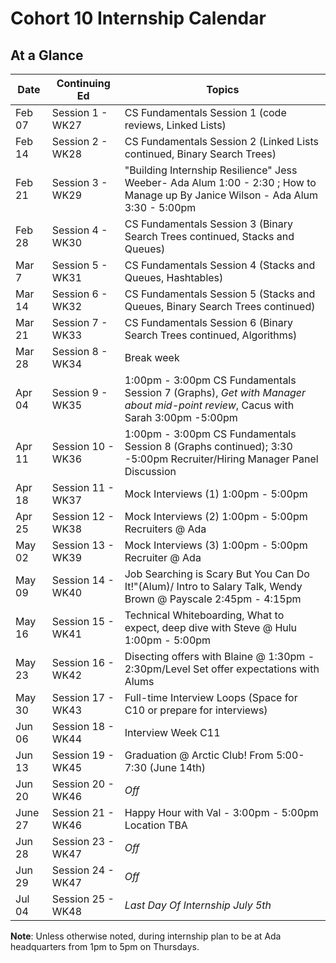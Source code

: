 # Cohort 10 Internship Calendar

## At a Glance

Date    | Continuing Ed    | Topics
--------|------------------|-----------------------------
Feb 07  | Session 1 - WK27 | CS Fundamentals Session 1 (code reviews, Linked Lists)
Feb 14  | Session 2 - WK28 | CS Fundamentals Session 2 (Linked Lists continued, Binary Search Trees)
Feb 21  | Session 3 - WK29 | "Building Internship Resilience" Jess Weeber- Ada Alum 1:00 - 2:30 ; How to Manage up By Janice Wilson - Ada Alum 3:30 - 5:00pm
Feb 28  | Session 4 - WK30 | CS Fundamentals Session 3 (Binary Search Trees continued, Stacks and Queues)
Mar 7   | Session 5 - WK31 | CS Fundamentals Session 4 (Stacks and Queues, Hashtables)
Mar 14  | Session 6 - WK32 | CS Fundamentals Session 5 (Stacks and Queues, Binary Search Trees continued)
Mar 21  | Session 7 - WK33 | CS Fundamentals Session 6 (Binary Search Trees continued, Algorithms)
Mar 28  | Session 8 - WK34 | Break week
Apr 04  | Session 9 - WK35 | 1:00pm - 3:00pm CS Fundamentals Session 7 (Graphs), *Get with Manager about mid-point review*, Cacus with Sarah 3:00pm -5:00pm 
Apr 11  | Session 10 - WK36 | 1:00pm - 3:00pm CS Fundamentals Session 8 (Graphs continued); 3:30 -5:00pm Recruiter/Hiring Manager Panel Discussion 
Apr 18  | Session 11 - WK37 | Mock Interviews (1) 1:00pm - 5:00pm 
Apr 25  | Session 12 - WK38 | Mock Interviews (2) 1:00pm - 5:00pm Recruiters @ Ada
May 02  | Session 13 - WK39 | Mock Interviews (3) 1:00pm - 5:00pm Recruiter @ Ada  
May 09  | Session 14 - WK40 | Job Searching is Scary But You Can Do It!"(Alum)/ Intro to Salary Talk, Wendy Brown @ Payscale 2:45pm - 4:15pm 
May 16  | Session 15 - WK41 | Technical Whiteboarding, What to expect, deep dive with Steve @ Hulu 1:00pm - 5:00pm
May 23  | Session 16 - WK42 | Disecting offers with Blaine @ 1:30pm - 2:30pm/Level Set offer expectations with Alums 
May 30  | Session 17 - WK43 | Full-time Interview Loops (Space for C10 or prepare for interviews) 
Jun 06  | Session 18 - WK44 | Interview Week C11 
Jun 13  | Session 19 - WK45 | Graduation @ Arctic Club! From 5:00-7:30 (June 14th)
Jun 20  | Session 20 - WK46 | *Off*
June 27 | Session 21 - WK46 | Happy Hour with Val - 3:00pm - 5:00pm Location TBA
Jun 28  | Session 23 - WK47 | *Off*
Jun 29  | Session 24 - WK47 | *Off*
Jul 04  | Session 25 - WK48 | *Last Day Of Internship July 5th*

**Note**: Unless otherwise noted, during internship plan to be at Ada headquarters from 1pm to 5pm on Thursdays.
